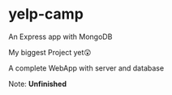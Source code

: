 # yelp-camp
An Express app with MongoDB

My biggest Project yet😲

A complete WebApp with server and database

Note: **Unfinished**
